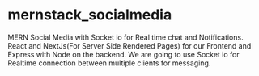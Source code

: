 # mernstack_socialmedia
MERN Social Media with Socket io for Real time chat and Notifications. React and NextJs(For Server Side Rendered Pages) for our Frontend and Express with Node on the backend. We are going to use  Socket io for Realtime connection between multiple clients for messaging.
